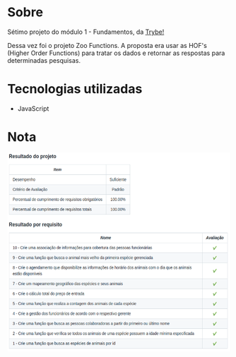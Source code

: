 <h1>Sobre</h1>
<p>Sétimo projeto do módulo 1 - Fundamentos, da <a href="https://betrybe.com" target="_blank">Trybe!</a></p>
<p>Dessa vez foi o projeto Zoo Functions. A proposta era usar as HOF's (Higher Order Functions) para tratar os dados e retornar as respostas para determinadas pesquisas.</p>

<h1>Tecnologias utilizadas</h1>
<ul>
  <li>JavaScript</li>
</ul>

<h1>Nota</h1>
<img src="./Zoo-requisitos.png" alt="nota do projeto" width='800' height='450'>
